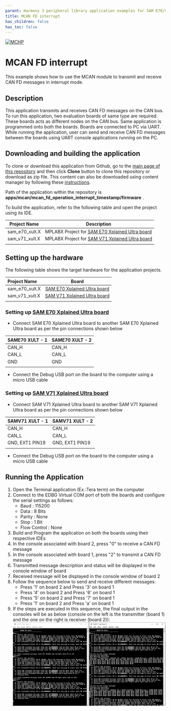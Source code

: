 ```yaml
---
parent: Harmony 3 peripheral library application examples for SAM E70/S70/V70/V71 family
title: MCAN FD interrupt 
has_children: false
has_toc: false
---
```


[![MCHP](https://www.microchip.com/ResourcePackages/Microchip/assets/dist/images/logo.png)](https://www.microchip.com)

# MCAN FD interrupt

This example shows how to use the MCAN module to transmit and receive CAN FD messages in interrupt mode.

## Description

This application transmits and receives CAN FD messages on the CAN bus. To run this application, two evaluation boards of same type are required. These boards acts as different nodes on the CAN bus. Same application is programmed onto both the boards. Boards are connected to PC via UART. While running the application, user can send and receive CAN FD messages between the boards using UART console applications running on the PC.

## Downloading and building the application

To clone or download this application from Github, go to the [main page of this repository](https://github.com/Microchip-MPLAB-Harmony/csp_apps_sam_e70_s70_v70_v71) and then click **Clone** button to clone this repository or download as zip file.
This content can also be downloaded using content manager by following these [instructions](https://github.com/Microchip-MPLAB-Harmony/contentmanager/wiki).

Path of the application within the repository is **apps/mcan/mcan_fd_operation_interrupt_timestamp/firmware** .

To build the application, refer to the following table and open the project using its IDE.

| Project Name      | Description                                    |
| ----------------- | ---------------------------------------------- |
| sam_e70_xult.X    | MPLABX Project for [SAM E70 Xplained Ultra board](https://www.microchip.com/DevelopmentTools/ProductDetails/PartNO/DM320113)|
| sam_v71_xult.X    | MPLABX Project for  [SAM V71 Xplained Ultra board](https://www.microchip.com/developmenttools/ProductDetails/atsamv71-xult)|
|||

## Setting up the hardware

The following table shows the target hardware for the application projects.

| Project Name| Board|
|:---------|:---------:|
|sam_e70_xult.X | [SAM E70 Xplained Ultra board](https://www.microchip.com/DevelopmentTools/ProductDetails/PartNO/DM320113)|
|sam_v71_xult.X | [SAM V71 Xplained Ultra board](https://www.microchip.com/developmenttools/ProductDetails/atsamv71-xult)|
|||

### Setting up [SAM E70 Xplained Ultra board](https://www.microchip.com/DevelopmentTools/ProductDetails/PartNO/DM320113)

- Connect SAM E70 Xplained Ultra board to another SAM E70 Xplained Ultra board as per the pin connections shown below

| SAME70 XULT - 1   | SAME70 XULT - 2    |
| ----------------- | ------------------ |
| CAN_H             | CAN_H              |
| CAN_L             | CAN_L              |
| GND               | GND                |
|||

- Connect the Debug USB port on the board to the computer using a micro USB cable

### Setting up [SAM V71 Xplained Ultra board](https://www.microchip.com/developmenttools/ProductDetails/atsamv71-xult)

- Connect SAM V71 Xplained Ultra board to another SAM V71 Xplained Ultra board as per the pin connections shown below

| SAMV71 XULT - 1   | SAMV71 XULT - 2    |
| ----------------- | ------------------ |
| CAN_H             | CAN_H              |
| CAN_L             | CAN_L              |
| GND, EXT1 PIN19   | GND, EXT1 PIN19    |
|||

- Connect the Debug USB port on the board to the computer using a micro USB cable

## Running the Application

1. Open the Terminal application (Ex.:Tera term) on the computer
2. Connect to the EDBG Virtual COM port of both the boards and configure the serial settings as follows:
    - Baud : 115200
    - Data : 8 Bits
    - Parity : None
    - Stop : 1 Bit
    - Flow Control : None
3. Build and Program the application on both the boards using their respective IDEs
4. In the console associated with board 2, press "0" to receive a CAN FD message
5. In the console associated with board 1, press "2" to transmit a CAN FD message
6. Transmitted message description and status will be displayed in the console window of board
7. Received message will be displayed in the console window of board 2
8. Follow the sequence below to send and receive different messages:
    - Press '1' on board 2 and Press '3' on board 1
    - Press '4' on board 2 and Press '6' on board 1
    - Press '5' on board 2 and Press '7' on board 1
    - Press '1' on board 2 and Press 'a' on board 1
9. If the steps are executed in this sequence, the final output in the consoles will be as below (console on the left is the transmitter (board 1) and the one on the right is receiver (board 2)):
![output](images/output_mcan_fd_operation_interrupt.png)
